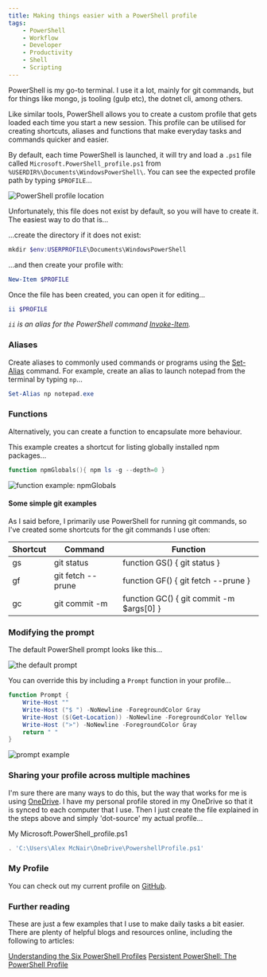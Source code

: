 ```yaml
---
title: Making things easier with a PowerShell profile
tags: 
    - PowerShell
    - Workflow
    - Developer
    - Productivity
    - Shell
    - Scripting
---
```


PowerShell is my go-to terminal. I use it a lot, mainly for git commands, but for things like mongo, js tooling (gulp etc), the dotnet cli, among others. 

Like similar tools, PowerShell allows you to create a custom profile that gets loaded each time you start a new session. This profile can be utilised for creating shortcuts, aliases and functions that make everyday tasks and commands quicker and easier. 

By default, each time PowerShell is launched, it will try and load a `.ps1` file called `Microsoft.PowerShell_profile.ps1` from `%USERDIR%\Documents\WindowsPowerShell\`. 
You can see the expected profile path by typing `$PROFILE`...

![PowerShell profile location](/blog/images/powershell-profile/profile-path.png)

Unfortunately, this file does not exist by default, so you will have to create it. The easiest way to do that is...

...create the directory if it does not exist:
```powershell
mkdir $env:USERPROFILE\Documents\WindowsPowerShell
```

...and then create your profile with:
```powershell
New-Item $PROFILE
```

Once the file has been created, you can open it for editing...
```powershell
ii $PROFILE
```
*`ii` is an alias for the PowerShell command [Invoke-Item](https://docs.microsoft.com/en-us/powershell/module/microsoft.powershell.management/invoke-item?view=powershell-5.1).*


### Aliases
Create aliases to commonly used commands or programs using the [Set-Alias](https://docs.microsoft.com/en-us/powershell/module/microsoft.powershell.utility/set-alias?view=powershell-5.1) command.  For example, create an alias to launch notepad from the terminal by typing `np`...
```powershell
Set-Alias np notepad.exe
```


### Functions
Alternatively, you can create a function to encapsulate more behaviour. 

This example creates a shortcut for listing globally installed npm packages...
```powershell
function npmGlobals(){ npm ls -g --depth=0 }
```
![function example: npmGlobals](/blog/images/powershell-profile/function-1.png) 


#### Some simple git examples
As I said before, I primarily use PowerShell for running git commands, so I've created some shortcuts for the git commands I use often:

| Shortcut | Command           | Function                                   |
| -------- | ----------------- | ------------------------------------------ |
| gs       | git status        | function GS() { git status }               |
| gf       | git fetch --prune | function GF() { git fetch --prune }        |
| gc       | git commit -m     | function GC() { git commit -m $args[0] }   |


### Modifying the prompt
The default PowerShell prompt looks like this... 

![the default prompt](/blog/images/powershell-profile/prompt-1.png) 

You can override this by including a `Prompt` function in your profile...
```powershell
function Prompt {
    Write-Host ""
    Write-Host ("$ ") -NoNewline -ForegroundColor Gray
    Write-Host ($(Get-Location)) -NoNewline -ForegroundColor Yellow
    Write-Host (">") -NoNewline -ForegroundColor Gray
    return " "
}
```
![prompt example](/blog/images/powershell-profile/prompt-2.png) 


### Sharing your profile across multiple machines
I'm sure there are many ways to do this, but the way that works for me is using [OneDrive](https://onedrive.live.com). I have my personal profile stored in my OneDrive so that it is synced to each computer that I use. Then I just create the file explained in the steps above and simply 'dot-source' my actual profile...

My Microsoft.PowerShell_profile.ps1
```powershell
. 'C:\Users\Alex McNair\OneDrive\PowershellProfile.ps1'
```

### My Profile
You can check out my current profile on [GitHub](https://gist.github.com/AMCN41R/8e7ba6d1c59f930fff957a45b73caff4).


### Further reading
These are just a few examples that I use to make daily tasks a bit easier. There are plenty of helpful blogs and resources online, including the following to articles:

[Understanding the Six PowerShell Profiles](https://blogs.technet.microsoft.com/heyscriptingguy/2012/05/21/understanding-the-six-powershell-profiles/)
[Persistent PowerShell: The PowerShell Profile](https://www.red-gate.com/simple-talk/sysadmin/powershell/persistent-powershell-the-powershell-profile/)
